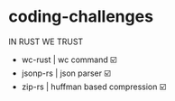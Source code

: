 # coding-challenges

IN RUST WE TRUST

- wc-rust | wc command  ☑️
- jsonp-rs | json parser ☑️
- zip-rs | huffman based compression ☑️